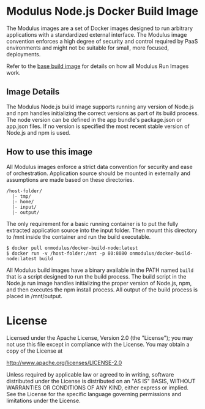 # Modulus Node.js Docker Build Image
The Modulus images are a set of Docker images designed to run arbitrary applications with a standardized external interface. The Modulus image convention enforces a high degree of security and control required by PaaS environments and might not be suitable for small, more focused, deployments.

Refer to the [base build image](https://github.com/onmodulus/docker-build-base) for details on how all Modulus Run Images work.

## Image Details
The Modulus Node.js build image supports running any version of Node.js and npm handles initializing the correct versions as part of its build process. The node version can be defined in the app bundle's package.json or app.json files. If no version is specified the most recent stable version of Node.js and npm is used.

## How to use this image
All Modulus images enforce a strict data convention for security and ease of orchestration. Application source should be mounted in externally and assumptions are made based on these directories.

``` text
/host-folder/
  |- tmp/
  |- home/
  |- input/
  |- output/
```

The only requirement for a basic running container is to put the fully extracted application source into the input folder. Then mount this directory to /mnt inside the container and run the build executable.

``` text
$ docker pull onmodulus/docker-build-node:latest
$ docker run -v /host-folder:/mnt -p 80:8080 onmodulus/docker-build-node:latest build
```

All Modulus build images have a binary available in the PATH named `build` that is a script designed to run the build process. The build script in the Node.js run image handles initializing the proper version of Node.js, npm, and then executes the npm install process. All output of the build process is placed in /mnt/output.

# License
Licensed under the Apache License, Version 2.0 (the "License"); you may not use this file except in compliance with the License. You may obtain a copy of the License at

http://www.apache.org/licenses/LICENSE-2.0

Unless required by applicable law or agreed to in writing, software distributed under the License is distributed on an "AS IS" BASIS, WITHOUT WARRANTIES OR CONDITIONS OF ANY KIND, either express or implied. See the License for the specific language governing permissions and limitations under the License.

